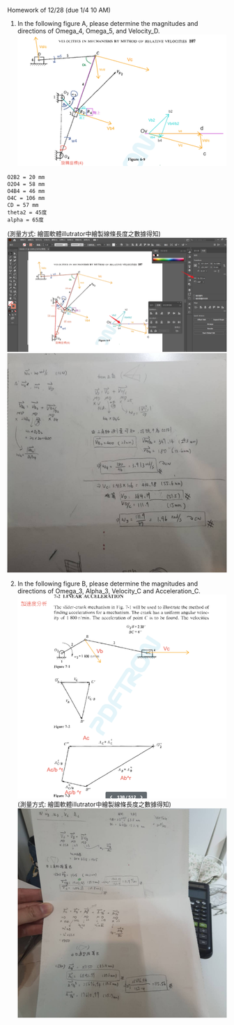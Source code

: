 Homework of 12/28 (due 1/4 10 AM)

1. In the following figure A, please determine the magnitudes and directions of Omega_4, Omega_5, and Velocity_D.
![image.png](https://raw.githubusercontent.com/Ash0645/image_remote/main/202401031939698.png)
```
O2B2 = 20 mm
O2O4 = 58 mm
O4B4 = 46 mm
O4C = 106 mm
CD = 57 mm
theta2 = 45度
alpha = 65度
```
(測量方式: 繪圖軟體illutrator中繪製線條長度之數據得知)
![image.png](https://raw.githubusercontent.com/Ash0645/image_remote/main/202401032028198.png)
![364639.jpg](https://raw.githubusercontent.com/Ash0645/image_remote/main/202401032030608.jpg)

2. In the following figure B, please determine the magnitudes and directions of Omega_3, Alpha_3, Velocity_C and Acceleration_C.
![image.png](https://raw.githubusercontent.com/Ash0645/image_remote/main/202401032109291.png)
(測量方式: 繪圖軟體illutrator中繪製線條長度之數據得知)
![364642.jpg](https://raw.githubusercontent.com/Ash0645/image_remote/main/202401032120910.jpg)
